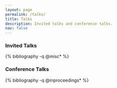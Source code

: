 ```yaml
---
layout: page
permalink: /talks/
title: Talks
description: Invited talks and conference talks.
nav: false
---
```

<!-- _pages/talks.md -->
<div class="publications">

  <h3>Invited Talks</h3>
  {% bibliography -q @misc* %}
  
  <h3>Conference Talks</h3>
  {% bibliography -q @inproceedings* %}
</div>
